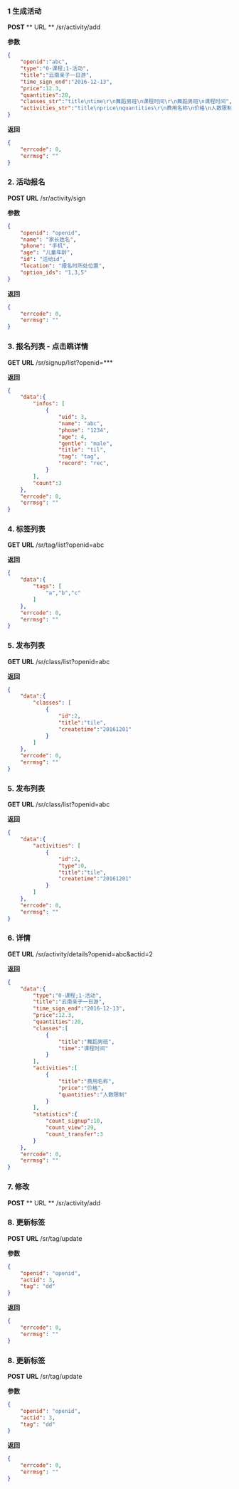 ### 1 生成活动 
**POST**
** URL ** /sr/activity/add

**参数**
```json
{
	"openid":"abc",
	"type":"0-课程;1-活动",
	"title":"云南亲子一日游",
	"time_sign_end":"2016-12-13",
	"price":12.3,
	"quantities":20,
	"classes_str":"title\ntime\r\n舞蹈男班\n课程时间\r\n舞蹈男班\n课程时间",
	"activities_str":"title\nprice\nquantities\r\n费用名称\n价格\n人数限制\r\n费用名称\n价格\n人数限制"
}
```
**返回**
```json
{
	"errcode": 0,
	"errmsg": ""
}
```

### 2. 活动报名
**POST**
**URL** /sr/activity/sign

**参数**
```json
{
	"openid": "openid",
	"name": "家长姓名",
	"phone": "手机",
	"age": "儿童年龄",
	"id": "活动id",
	"location": "报名时所处位置",
	"option_ids": "1,3,5"
}
```
**返回**
```json
{
	"errcode": 0,
	"errmsg": ""
}
```

### 3. 报名列表 - 点击跳详情
**GET**
**URL** /sr/signup/list?openid=***

**返回**
```json
{
	"data":{
		"infos": [
			{
				"uid": 3,
				"name": "abc",
				"phone": "1234",
				"age": 4,
				"gentle": "male",
				"title": "til",
				"tag": "tag",
				"record": "rec",
			}
		],
		"count":3
	},
	"errcode": 0,
	"errmsg": ""
}
```

### 4. 标签列表
**GET**
**URL** /sr/tag/list?openid=abc

**返回**
```json
{
	"data":{
		"tags": [
			"a","b","c"
		]
	},
	"errcode": 0,
	"errmsg": ""
}
```

### 5. 发布列表
**GET**
**URL** /sr/class/list?openid=abc

**返回**
```json
{
	"data":{
		"classes": [
			{
				"id":2,
				"title":"tile",
				"createtime":"20161201"
			}
		]
	},
	"errcode": 0,
	"errmsg": ""
}
```

### 5. 发布列表
**GET**
**URL** /sr/class/list?openid=abc

**返回**
```json
{
	"data":{
		"activities": [
			{
				"id":2,
				"type":0,
				"title":"tile",
				"createtime":"20161201"
			}
		]
	},
	"errcode": 0,
	"errmsg": ""
}
```

### 6. 详情
**GET**
**URL** /sr/activity/details?openid=abc&actid=2

**返回**
```json
{
	"data":{
		"type":"0-课程;1-活动",
		"title":"云南亲子一日游",
		"time_sign_end":"2016-12-13",
		"price":12.3,
		"quantities":20,
		"classes":[
			{
				"title":"舞蹈男班",
				"time":"课程时间"
			}
		],
		"activities":[
			{
				"title":"费用名称",
				"price":"价格",
				"quantities":"人数限制"
			}
		],
		"statistics":{
			"count_signup":10,
			"count_view":29,
			"count_transfer":3
		}
	},
	"errcode": 0,
	"errmsg": ""
}
```

### 7. 修改
**POST**
** URL ** /sr/activity/add

### 8. 更新标签
**POST**
**URL** /sr/tag/update

**参数**
```json
{
	"openid": "openid",
	"actid": 3,
	"tag": "dd"
}
```
**返回**
```json
{
	"errcode": 0,
	"errmsg": ""
}
```

### 8. 更新标签
**POST**
**URL** /sr/tag/update

**参数**
```json
{
	"openid": "openid",
	"actid": 3,
	"tag": "dd"
}
```
**返回**
```json
{
	"errcode": 0,
	"errmsg": ""
}
```

